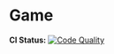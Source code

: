 # Game

**CI Status:**
[![Code Quality](https://www.codefactor.io/repository/github/lunala1/mprb/badge)](https://www.codefactor.io/repository/github/lunala1/mprb)
